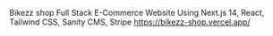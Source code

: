 Bikezz shop 
Full Stack E-Commerce Website Using Next.js 14, React, Tailwind CSS, Sanity CMS, Stripe
https://bikezz-shop.vercel.app/
